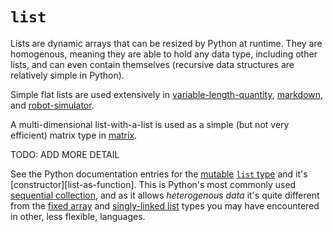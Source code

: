 # `list`

Lists are dynamic arrays that can be resized by Python at runtime. They are homogenous, meaning they are able to hold any data type, including other lists, and can even contain themselves (recursive data structures are relatively simple in Python).

Simple flat lists are used extensively in [variable-length-quantity][variable-length-quantity], [markdown][markdown], and [robot-simulator][robot-simulator].

A multi-dimensional list-with-a-list is used as a simple (but not very efficient) matrix type in [matrix][matrix].

TODO: ADD MORE DETAIL

See the Python documentation entries for the [mutable][mutation] [`list` type][docs-list-type] and it's [constructor][list-as-function]. This is Python's most commonly used [sequential collection][docs-sequence-types], and as it allows _heterogenous data_ it's quite different from the [fixed array][general-concept-array] and [singly-linked list][general-concept-list] types you may have encountered in other, less flexible, languages.

[variable-length-quantity]: ../../exercise-concepts/variable-length-quantity.md
[markdown]: ../../exercise-concepts/markdown.md
[robot-simulator]: ../../exercise-concepts/robot-simulator.md
[matrix]: ../../exercise-concepts/matrix.md
[mutation]: https://github.com/exercism/v3/blob/main/reference/concepts/mutation.md
[general-concept-array]: https://github.com/exercism/v3/blob/main/reference/types/array.md
[general-concept-list]: https://github.com/exercism/v3/blob/main/reference/types/list.md
[docs-list-type]: https://docs.python.org/3/library/stdtypes.html#typesseq-list
[docs-list-as-function]: https://docs.python.org/3/library/stdtypes.html#list
[docs-sequence-types]: https://docs.python.org/3/library/stdtypes.html#typesseq
